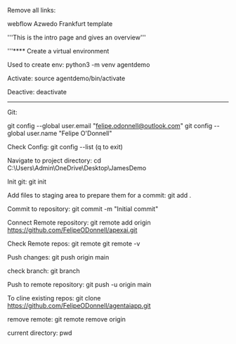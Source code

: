 
Remove all links:

webflow
Azwedo
Frankfurt
template




'''This is the intro page and gives an overview'''

'''****
Create a virtual environment

Used to create env:
python3 -m venv agentdemo


Activate:
source agentdemo/bin/activate



Deactive:
deactivate


***

Git:

git config --global user.email "felipe.odonnell@outlook.com"
git config --global user.name "Felipe O'Donnell"

Check Config:
git config --list
(q to exit)

Navigate to project directory:
cd C:\Users\Admin\OneDrive\Desktop\JamesDemo

Init git:
git init

Add files to staging area to prepare them for a commit:
git add .

Commit to repository:
git commit -m "Initial commit"

Connect Remote repository:
git remote add origin https://github.com/FelipeODonnell/apexai.git

Check Remote repos:
git remote
git remote -v

Push changes:
git push origin main

check branch:
git branch

Push to remote repository:
git push -u origin main


To cline existing repos:
git clone https://github.com/FelipeODonnell/agentaiapp.git


remove remote:
git remote remove origin

current directory:
pwd
